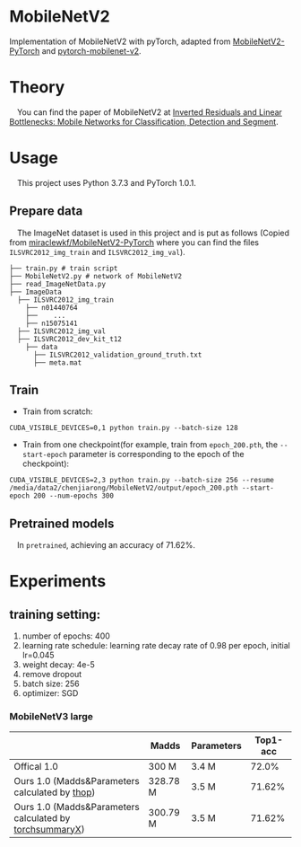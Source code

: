 # MobileNetV2
Implementation of MobileNetV2 with pyTorch, adapted from [MobileNetV2-PyTorch](https://github.com/miraclewkf/MobileNetV2-PyTorch) and [pytorch-mobilenet-v2](https://github.com/tonylins/pytorch-mobilenet-v2).
# Theory
&emsp;You can find the paper of MobileNetV2 at [Inverted Residuals and Linear Bottlenecks: Mobile Networks for Classification, Detection and Segment](https://arxiv.org/abs/1801.04381).

# Usage

&emsp;This project uses Python 3.7.3 and PyTorch 1.0.1.

## Prepare data

&emsp;The ImageNet dataset is used in this project and is put as follows (Copied from [miraclewkf/MobileNetV2-PyTorch](https://github.com/miraclewkf/MobileNetV2-PyTorch) where you can find the files `ILSVRC2012_img_train` and `ILSVRC2012_img_val`).

```
├── train.py # train script
├── MobileNetV2.py # network of MobileNetV2
├── read_ImageNetData.py
├── ImageData
  ├── ILSVRC2012_img_train
    ├── n01440764
    ├──    ...
    ├── n15075141
  ├── ILSVRC2012_img_val
  ├── ILSVRC2012_dev_kit_t12
    ├── data
      ├── ILSVRC2012_validation_ground_truth.txt
      ├── meta.mat
```

## Train

* Train from scratch:

```
CUDA_VISIBLE_DEVICES=0,1 python train.py --batch-size 128
```

* Train from one checkpoint(for example, train from `epoch_200.pth`, the `--start-epoch` parameter is corresponding to the epoch of the checkpoint):

```
CUDA_VISIBLE_DEVICES=2,3 python train.py --batch-size 256 --resume /media/data2/chenjiarong/MobileNetV2/output/epoch_200.pth --start-epoch 200 --num-epochs 300
```

## Pretrained models

&emsp;In `pretrained`, achieving an accuracy of 71.62%.

# Experiments

## training setting:

1. number of epochs: 400
2. learning rate schedule: learning rate decay rate of 0.98 per epoch, initial lr=0.045
3. weight decay: 4e-5
4. remove dropout
5. batch size: 256
6. optimizer: SGD

### MobileNetV3 large
|              | Madds     | Parameters | Top1-acc  |
| -----------  | --------- | ---------- | --------- |
| Offical 1.0  | 300 M     | 3.4  M     | 72.0%     |
| Ours    1.0 (Madds&Parameters calculated by [thop](https://github.com/Lyken17/pytorch-OpCounter)) | 328.78 M     | 3.5 M     | 71.62%     |
| Ours    1.0 (Madds&Parameters calculated by [torchsummaryX](https://github.com/nmhkahn/torchsummaryX)) | 300.79 M     | 3.5 M     | 71.62%     |

